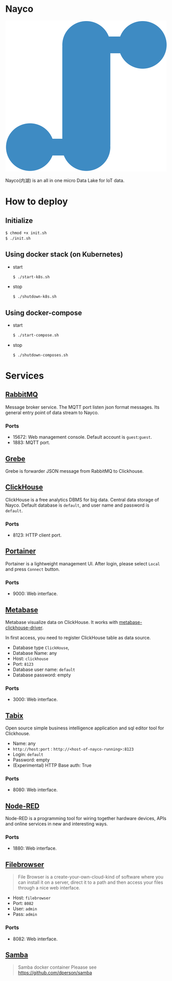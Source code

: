# Nayco

[![nayco](./doc/img/nayco.svg)](https://github.com/tac0x2a/nayco)

Nayco(内湖) is an all in one micro Data Lake for IoT data.

# How to deploy
## Initialize
```sh
$ chmod +x init.sh
$ ./init.sh
```

## Using docker stack (on Kubernetes)
+ start
  ```sh
  $ ./start-k8s.sh
  ```

+ stop
  ```sh
  $ ./shutdown-k8s.sh
  ```

## Using docker-compose
+ start
  ```sh
  $ ./start-compose.sh
  ```

+ stop
  ```sh
  $ ./shutdown-composes.sh
  ```

# Services
## [RabbitMQ](https://www.rabbitmq.com/)
Message broker service. The MQTT port listen json format messages. Its general entry point of data stream to Nayco.

### Ports
+ 15672: Web management console. Default account is `guest`:`guest`.
+ 1883: MQTT port.

## [Grebe](https://github.com/tac0x2a/grebe)
Grebe is forwarder JSON message from RabbitMQ to Clickhouse.

## [ClickHouse](https://clickhouse.tech/)
ClickHouse is a free analytics DBMS for big data. Central data storage of Nayco.
Default database is `default`, and user name and password is `default`.

### Ports
+ 8123: HTTP client port.

## [Portainer](https://www.portainer.io/)
Portainer is a lightweight management UI. After login, please select `Local` and press `Connect` button.

### Ports
+ 9000: Web interface.

## [Metabase](https://www.metabase.com/)
Metabase visualize data on ClickHouse. It works with [metabase-clickhouse-driver](https://github.com/enqueue/metabase-clickhouse-driver).

In first access, you need to register ClickHouse table as data source.
+ Database type `ClickHouse`,
+ Database Name: any
+ Host: `clickhouse`
+ Port: `8123`
+ Database user name: `default`
+ Database password: empty

### Ports
+ 3000: Web interface.

## [Tabix](https://tabix.io/)
Open source simple business intelligence application and sql editor tool for Clickhouse.

+ Name: any
+ `http://host:port` : `http://<host-of-nayco-running>:8123`
+ Login: `default`
+ Password: empty
+ (Experimental) HTTP Base auth: True

### Ports
+ 8080: Web interface.


## [Node-RED](https://nodered.org/)
Node-RED is a programming tool for wiring together hardware devices, APIs and online services in new and interesting ways.

### Ports
+ 1880: Web interface.


## [Filebrowser](https://filebrowser.org/)
> File Browser is a create-your-own-cloud-kind of software where you can install it on a server, direct it to a path and then access your files through a nice web interface.

+ Host: `filebrowser`
+ Port: `8082`
+ User: `admin`
+ Pass: `admin`

### Ports
+ 8082: Web interface.

## [Samba](https://github.com/dperson/samba)
> Samba docker container
Pleaase see https://github.com/dperson/samba




